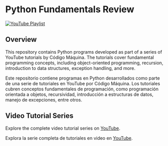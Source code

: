 # Python Fundamentals Review

[![YouTube Playlist](https://img.shields.io/badge/YouTube-Code%20M%C3%A1quina-red)](https://www.youtube.com/playlist?list=PLat2DtY8K7YXp2XYGtRPxWQSmylalje-p)

## Overview

This repository contains Python programs developed as part of a series of YouTube tutorials by Código Máquina. The tutorials cover fundamental programming concepts, including object-oriented programming, recursion, introduction to data structures, exception handling, and more.

Este repositorio contiene programas en Python desarrollados como parte de una serie de tutoriales en YouTube por Código Máquina. Los tutoriales cubren conceptos fundamentales de programación, como programación orientada a objetos, recursividad, introducción a estructuras de datos, manejo de excepciones, entre otros.

## Video Tutorial Series

Explore the complete video tutorial series on [YouTube](https://www.youtube.com/playlist?list=PLat2DtY8K7YXp2XYGtRPxWQSmylalje-p).

Explora la serie completa de tutoriales en video en [YouTube](https://www.youtube.com/playlist?list=PLat2DtY8K7YXp2XYGtRPxWQSmylalje-p).